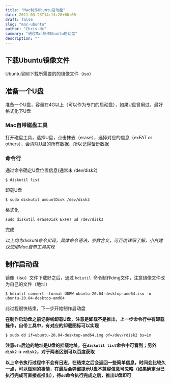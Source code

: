 ```yaml
---
title: "Mac制作Ubuntu启动盘"
date: 2021-03-23T14:13:28+08:00
draft: false
slug: "mac-ubuntu"
author: "Chris-dc"
summary: "通过Mac制作Ubuntu启动盘"
description: ""
---
```


## 下载Ubuntu镜像文件
Ubuntu官网下载所需要的的镜像文件（iso）

## 准备一个U盘
准备一个U盘，容量在4G以上（可以作为专门的启动盘），如果U盘曾用过，最好格式化下U盘

### Mac自带磁盘工具
打开磁盘工具，选择U盘，点击抹去（erase），选择对应的信息（exFAT or others），会清除U盘的所有数据，所以记得备份数据

### 命令行
通过命令确定U盘位置信息(通常未 /dev/disk2)
```shell
$ diskutil list
```
卸载U盘
```shell
$ sudo diskutil umountDisk /dev/disk3
```

格式化
```shell
sudo diskutil eraseDisk ExFAT ud /dev/disk3 
```
完成

_以上均为diskutil命令实现，具体命令语法，参数含义，可百度详细了解，小白建议使用Mac自带工具实现_

## 制作启动盘
镜像（iso）文件下载好之后，通过 `hdiutil `命令制作dmg文件，注意镜像文件改为自己的文件（地址）
```shell
$ hdiutil convert -format UDRW ubuntu-20.04-desktop-amd64.iso -o ubuntu-20.04-desktop-amd64
```
此过程很快结束，下一步开始制作启动盘

**在制作启动盘之前记得线卸载U盘，注意是卸载不是推出，上一步命令行中有卸载操作，自带工具中，有对应的卸载图标可以实现**

```shell
$ sudo dd if=ubuntu-20.04-desktop-amd64.img of=/dev/rdisk2 bs=1m
```
**注意`of=`后边的地址是U盘的挂载地址，在`diskutil list`命令中可看到；另外`disk2` -> `rdisk2`，对于两者区别可以百度获取**

**以上命令执行过程中不会有日志，在结束之后会返回一些简单信息，时间会比较久一点，可以做别的事情，在最后会弹窗提示U盘不兼容信息可忽略（如果确定`dd`已执行完成可直接点推出），待`dd`命令执行完成之后，推出U盘即可**

